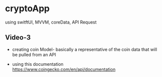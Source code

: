 # cryptoApp
using switftUI, MVVM, coreData, API Request
## Video-3
- creating coin Model- basically a representative of the coin data that will be pulled from an API

- using this documentation https://www.coingecko.com/en/api/documentation
